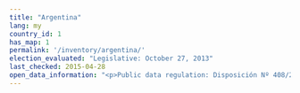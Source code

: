 ```yaml
---
title: "Argentina"
lang: my
country_id: 1
has_map: 1
permalink: '/inventory/argentina/'
election_evaluated: "Legislative: October 27, 2013"
last_checked: 2015-04-28
open_data_information: "<p>Public data regulation: Disposición Nº 408/2013<br>Open government portal: <a target=_blank href=http://www.cij.gov.ar/gobiernoabierto/>http://www.cij.gov.ar/gobiernoabierto/</a><br>Open government partnership: <a target=_blank href=http://www.opengovpartnership.org/country/argentina>http://www.opengovpartnership.org/country/argentina</a></p>"
---
```

